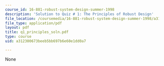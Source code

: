 ```yaml
---
course_id: 16-881-robust-system-design-summer-1998
description: 'Solution to Quiz # 1: The Principles of Robust Design'
file_location: /coursemedia/16-881-robust-system-design-summer-1998/a312300673beeb5bb697b6e60e1dd0a7_q1_principles_soln.pdf
file_type: application/pdf
layout: pdf
title: q1_principles_soln.pdf
type: course
uid: a312300673beeb5bb697b6e60e1dd0a7

---
```

None